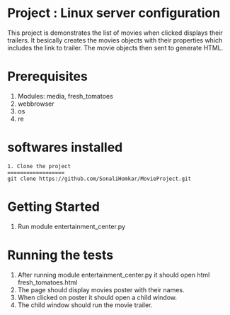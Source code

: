 Project : Linux server configuration
======================================
This project is demonstrates the list of movies when clicked displays their trailers.
It besically creates the movies objects with their properties which includes the link to trailer.
The movie objects then sent to generate HTML.


Prerequisites
============
1. Modules: media, fresh_tomatoes
2. webbrowser
3. os
4. re

softwares installed
==================
	1. Clone the project
	==================
	git clone https://github.com/SonaliHomkar/MovieProject.git
	

Getting Started
==============
1. Run module entertainment_center.py


Running the tests
========================
1. After running module entertainment_center.py it should open html fresh_tomatoes.html
2. The page should display movies poster with their names.
3. When clicked on poster it should open a child window.
4. The child window should run the movie trailer. 	
